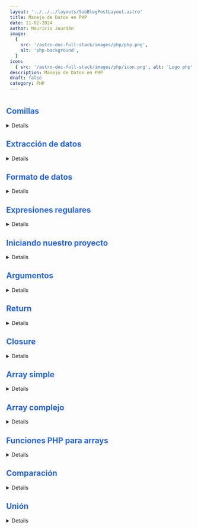 ```yaml
---
layout: '../../../layouts/SubBlogPostLayout.astro'
title: Manejo de Datos en PHP
date: 11-02-2024
author: Mauricio Jourdán
image:
  {
    src: '/astro-doc-full-stack/images/php/php.png',
    alt: 'php-background',
  }
icon:
  { src: '/astro-doc-full-stack/images/php/icon.png', alt: 'Logo php' }
description: Manejo de Datos en PHP
draft: false
category: PHP
---
```

<style>
  h1 { color: #713f12; }
  h2 { color: #2563eb; }
  h3 { color: #a855f7; }
  img {
    width: 100%;
    height: 100%;
    object-fit: cover;
  }
  pre {
    padding: 10px;
  }
    table {
    border-collapse: collapse; /* Elimina el espacio entre las celdas */
    width: 100%; /* Ancho de la tabla */
    margin: 0 auto; /* Centrar la tabla */
    text-align: center;
  }

  th, td {
    border: 1px solid #ddd; /* Borde de las celdas */
    padding: 8px; /* Relleno de las celdas */
    /* text-align: left;  */
  }

  th {
    background-color: #f2f2f2; /* Color de fondo del encabezado */
    font-weight: bold; /* Peso de la fuente del encabezado */
  }

  tr:nth-child(even) {
    background-color: #f9f9f9; /* Color de fondo de las filas pares */
  }  
</style>

## Comillas

<details>

**Comillas simples**

Para manejar datos strings con comillas simples. Si queremos utilizar una comilla simple dentro de nuestro string utilizamos \ (backslash) para escaparla y no nos de error.

```php
<?php

echo 'Un texto de una línea';

echo 'Un texto de 
varías líneas solo en código
no solo refleja en output';

echo 'Podemos escapar una comilla
simple así \' con un backslash \\ continuar con más texto <br>';
```

**Comillas dobles**

Si queremos acceder a una variable utilizamos comillas dobles. También podemos acceder a una variable con comillas simples, pero tiene que estar fuera de la comillas simples.

```php
$name = 'Luigi';
echo "Mi nombre es $name <br>";
echo 'Mi nombre es ' . $name;
```

**Datos complejos (Comillas dobles)**

Para acceder a datos complejos como un objeto o un array con varios niveles necesitamos utilizar {} (llaves) que encierren a la variable con los parámetros que indicamos.

Se puede dar el caso de cuando es un objeto, y este solo tiene un nivel en su parámetro accedemos sin utilizar {} (llaves) y para indicar el key ponemos →, ej: $hora→segundos

```php
$name = 'Luigi';
$courses = [
    'backend' => 'PHP'
];

echo "{$courses['backend'][0]}";

class User
{
    public $name = 'Mario';
}

$user1 = new User;

echo "<br>  $user1->name quiere aprender {$courses['backend'][0]} <br>";
```

**Variables variables**

Y si necesitamos utilizar las variables variables, lo hocemos añadiendo $ antes de las {} (llaves) para que búsque la variable variable.

La variable variable debe tener exactamente el mismo nombre que el dato que tiene la variable principal, deben coincidir tanto en lo que dice como si está en mayúscula o no.

También para hacer más legible el código podemos encerrar esta llamada a una variable dentro de otra {} (llaves). Ej: {${getLove()}}

```php
$teacher = 'waluigi';
$waluigi = 'Profesor de moda púrpura';

echo "$teacher es ${$teacher}";

function getTeacher()
{
    return 'teacher';
}

$teacher = 'Wario';

echo "{${getTeacher()}} enseña PHP";
```
</details>

## Extracción de datos

<details>

```php
<?php
    # Extracción de datos.
    # De esta cadena de texto extraer los caracteres que yo le diga al impimir.
    $data = 'Estudio PHP';
    echo $data[0];
    //echo $data{0};
    // //E


    # Imaginemos que tenemos un post
    $post = 'Lorem ipsum dolor sit amet consectetur adipisicing elit. Ea ullam omnis reprehenderit debitis quos voluptatum odit eos, doloremque aperiam vel illo voluptate? Accusantium, velit aliquam quasi totam architecto libero nobis!';
    $extract = substr($post, 0, 20);
    echo "$extract... [Ver más]";

    # Si tenemos un texto y un formulario que diga ingresa las etiquetas de este post podemos pasar ese texto a un array directamente.
    # pre permite organizar mejor mi información.
    $data = 'javascript, php, laravel';
    $tags = explode(', ', $data); // le digo que cada vez que consiga una coma a un arreglo. Y ESE ARRAY ES EL QUE GUARDAMOS EN LA ABSE DE DATOS.
    echo "<pre>";
    var_dump($tags);
    /* SALIDA:
        array(3) 
        {
            [0]=>
            string(10) "javascript"
            [1]=>
            string(3) "php"
            [2]=>
            string(7) "laravel"
        }
    */

    # Pasar un array a string
    $courses = ['javascript', 'php', 'laravel'];
    echo implode(', ', $courses);
    //javascript, php, laravel

    # Eliminar espacios.
    $course = "   Curso de PHP          ";
    echo trim($course);

    # Eliminar espacios.
    $course = "   Curso de PHP          ";
    $course = trim($course);
    echo "<pre>";
    echo "Quiero aprender $course, y otro texto";

    # Eliminar solo espacios de la izquierda.
    $course = "   Curso de PHP          ";
    $course = ltrim($course);
    echo "<pre>";
    echo "Quiero aprender $course, y otro texto";
    
    # Eliminar solo espacios de la derecha.
    $course = "   Curso de PHP          ";
    $course = rtrim($course);
    echo "<pre>";
    echo "Quiero aprender $course, y otro texto";
?>
```
</details>

## Formato de datos

<details>

DOC: https://www.php.net/manual/es/ref.strings.php

**Funciones**

- **strtolower** -> Con strtolower podemos convertir una cadena de texto a minúscula.
- **strtoupper** -> Con strtoupper podemos convertir una cadena de texto a mayúscula.
- **ucfirst** -> Con ucfirst haces que el primer caracter de una cadena sea mayúscula.
- **lcfirst** -> Con lcfirst haces que el primer caracter de una cadena sea minúscula.
- **str_replace** -> Con str_replace(" ", "-", $text);podemos reemplazar uno o varios caracteres por uno o varios caracteres dentro de un string.
- **str_pad** -> Con str_pad($code, 8, "#", STR_PAD_LEFT); lo que hacemos es que al contenido de esa variable, hasta que lleguemos a 8 caracteres, llenar el espacio que le falte para llegar con un cierto caracter, y tiene un modificador para poner ese relleno comenzando a la izquierda.
- **strip_tags** -> Con strip_tags($text); podemos quitar todos los tags html o de otro lenguaje que tengan <h2> (por ejemplo).

Podemos anpononer mb_ para decir que el texto a convertir es mutibyte, permitiendo que caracteres especiales como la ñ o tildes se puedan convertir de manera correcta con mb_strtoupper($text);

```php
###########
# Alterar #
###########
$text = "<h1>PHP es UN LENGUAJE</h1>";
echo $text;

// Hacer un texto en minuscula
echo "<pre>";
echo strtolower($text);

// Hacer un texto en Mayuscula
echo "<pre>";
echo strtoupper($text);

// Convierte el primer elemento en minuscula
echo "<pre>";
echo lcfirst($text);

// Convierte el primer elemento en Mayuscula
echo "<pre>";
echo ucfirst($text);

echo "<br><br>";

##############
# Reemplazar #
##############

// reemplazamos cada espacio vacio por un guión(-)
$slug = str_replace(' ', '-', $text);
echo $slug;
echo strtolower($slug);

echo "<br><br>";

################
# Modificación #
################

// Si tenemos una factura se imprima de la siguiente forma.
$code = 39;

// Vamos a tener 8 espacio con 8 carácteres
echo "<br>";
echo str_pad($code, 8, '#');
echo "<br>";

// Ambos lados, izquierda y derecha
echo str_pad($code, 8, '#', STR_PAD_BOTH);
echo "<br>";
echo str_pad($code, 8, '#', STR_PAD_LEFT);
echo "<br>";
echo str_pad($code, 8, '#', STR_PAD_RIGHT);

echo "<br><br>";

// En nuestra base de datos no se deben de guardar etiquetas.
// Con strip_tags eliminamos cualquier etiqueta html que contega el dato
echo strip_tags($text);

echo "<br><br>";

# ELEMENTOS MONOBYTES Y MULTIBYTES.

$text_uno = "PHP es UN LENGUAJE, año 2020, programación";
$text_dos = "PHP es UN LENGUAJE, año 2020, programación";
echo strtoupper($text_uno); //monobye // PHP ES UN LENGUAJE, AñO 2020, PROGRAMACIóN
echo "<br>";

// Al colocar mb_nombrefuncion con esto formateamos correctamente.
echo mb_strtoupper($text_dos); //multibyte // PHP ES UN LENGUAJE, AÑO 2020, PROGRAMACIÓN
```

- preg-match

La función preg-match busca un carácter o cadena de caracteres en otra cadena. Por ejemplo, para validar que en un campo donde el usuario debía escribir una dirección de email, haya una arroba.

ARGUMENTOS OBLIGATORIOS: carácter o cadena que deseamos buscar (@), objeto donde se quiere buscar ese carácter ($email).

```php
<?php
/* Suponemos que venimos de un formulario donde el usuario ya completó su dirección en la variable $email
*/
if (preg_match ("/@/", $email)){
print ("Email correcto");
} else {
print ("A su email le falta la arroba!");
}
?>
```

Si en cambio, queremos buscar en vez de un símbolo una letra o cadena de texto, podemos agregar un parámetro extra para que realice la misma tarea, pero ignorando la diferencia entre mayúsculas y minúsculas (por ejemplo, para que considere que "a" y "A" son iguales): i

```php
<?php
/* Suponemos que el usuario escribió un Comentario en la página anterior, y se almacenó en la variable $comentario */
$insulto = "tonto";
if (preg_match ("/$insulto/i", $comentario)){
print ("No se permite esa palabra. Escriba su comentario con mayor cortesía");
} else {
print ("Gracias por su comentario");
}
?>
```
**Convertir saltos de linea a breaks html**

- nl2br

La función nl2br convierte los “Enters”( \n) que un usuario realiza en un campo multilínea (textarea), por ejemplo en tags <br> de HTML con el objetivo de respetar los “puntos aparte” tal cual los ingreso el usuario.

ARGUMENTOS OBLIGATORIOS: cadena a convertir ($comentario).

```php
<?php
$formateado = nl2br($comentario);
print ($formateado);
?>
```

**Contar la cantidad de letras de un string**

- strlen

La función strlen cuenta la cantidad de caracteres que contiene una cadena.

ARGUMENTOS OBLIGATORIOS: cadena a contar ($texto).

```php
<?php
$cuantas_letras = strlen($texto);
?>
```

**Otras funciones**

- htmlspecialchars

convierte los tags html de una cadena en sus entidades.

ARGUMENTO OBLIGATORIO: Cadena a la cual se le quieren convertir los tags html en entidades ($texto)

```php
htmlspecialchars ($texto);
```

- parse_str

baja automáticamente las variables enviadas a través del método GET a variables locales.

ARGUMENTOS OBLIGATORIOS: Cadena a la cual se le quieren bajar automáticamente las variables GET ($url).

SERVER[‘QUERY_STRING’] extrae todo lo que venga después del signo “?” en el comando GET.

```php
$url = SERVER[‘QUERY_STRING’];
parce_str($url);
```

- number_format

Formatear un número con los millares agrupados.

ARGUMENTOS OBLIGATORIOS: Numero a formatear ($dato1):

Si se agrega este solo parámetro el numero será formateado sin decimales, pero con una coma (",") entre cada grupo de millares.

```php
$conpuntos = number_format($dato1);
```

ARGUMENTOS OPCIONALES:

Cantidad de decimales : $dato sera formateado con tantos decimales como se hayan definido en decimals colocando un punto (".") delante, y una coma (",") entre cada grupo de millares.

```php
$conpuntos = number_format($dato1, 0, '', '.');
```

Separador de decimales y separador de millares: $datos sera formateado con tantos decimales como hayamos definido en decimals, dec_point sustituirá al punto (".") como seperador de los decimales y el separador por defecto de los millares, la coma (","), será sustituida por thousands_sep.

```php
$conpuntos = number_format($dato1, 0, '', '.');
```

**Encontrar la posición de algo**

- strpos

La función strpos nos indica la posición de un determinado carácter o cadena dentro de otra cadena.

ARGUMENTOS OBLIGATORIOS: la cadena donde buscar, y el carácter o caracteres de los que se quiere saber la posición.

ARGUMENTOS OPCIONALES: a partir de cuál carácter de la cadena empezar la búsqueda; de todos modos, el resultado lo dará contando desde la primera posición (cero) de la cadena.

```php
<?php
$cadena = "América Latina unida";
$abuscar = "unida";
$posicion = strpos($cadena,$abuscar);
print($posicion);
// Imprimirá 15 -comienza desde cero-.
?>
```

USO PRÁCTICO: Buscador de caracteres especiales

```php
<?php
$texto = ”Hoy es un día soleado”;
$existe = strpos(”ì”);

if ($existe===false) {

echo “No existe”;

}
else {

echo “Existe”;
}
?>
```

- strrpos

Nos indica la última posición de un determinado carácter o cadena dentro de otra cadena.

- stripos

Nos indica la posición de un determinado carácter o cadena dentro de otra cadena pero con la propiedad insensecase (sin importar mayúsculas o minúsculas).

- strstr

Devuelve como resultado toda la cadena de texto hasta su final a partir del carácter especificado.

ARGUMENTOS OBLIGATORIOS: cadena original ($email), carácter a partir del cual se quiere inicializar la cadena (@).

```php
<?php
$email = "hernan@saberweb.com.ar";
$caracter = "@";
$dominio = strstr($email,$caracter);
print($dominio);
// Imprimirá "@saberweb.com.ar"
?>
```

- strtr

realiza reemplazos en una cadena a partir del especificado en una tabla de reemplazos.

ARGUMENTOS OBLIGATORIOS: Cadena a la cual se le quieren realizar reemplazos ($texto), tabla con los datos de los reemplazos ($tablareemplazo).

```php
$tablareemplazo = array(“<b>”=>”<strong>”,”</b>”=>”</strong>”);
strtr($texto,$tablareemplazo);
```

- ucwords

Convierte en mayúscula la primera letra de cada palabra de una cadena.

ARGUMENTO OBLIGATORIO: Cadena a la cual se le quiere modificar la primera letra de cada palabra ($texto).

```php
$text = "php es un lenguaje";
echo ucwords($text);
// Php Es Un Lenguaje
```
</details>

## Expresiones regulares

<details>


- / → Es un contenedor. Este inicia y finaliza.
- ^ → Dentro del contenedor tenemos esta expresión que nos indica un inicio.
- $ → Cuando finalicemos utilizamos esta exprseión.
- \- → Nos sirve para especificar rangos.
- [] → Este es para especificar un patrón.
- {} → Este nos sirve para establecer condición.

```php
# EXPRESIONES REGULARES

/*

/:  CONTENEDOR
^: INICIO
$: FINAL
-: RANGO
[]: PATRÓN 
{}: CONDICIÓN

*/

$password = '12345';
$password1 = '123456a';
$password2 = '123456';

// Iniciamos con un contenedo // luego iniciamos con  ^ y que solo permita un patrón del 0 al 9 [0-9] 
// la condicion en llaves y que tenga como minimo 6 elementos y máximo 9 caracteres {6,9}
echo preg_match('/^[0-9]{6,9}$/', $password);
// Resultado 0

var_dump(preg_match('/^[0-9]{6,9}$/', $password1));
// Resultado int(0)

var_dump((bool)preg_match('/^[0-9]{6,9}$/', $password2));
// Resultado bool(true)
```

```php
<?php

$password='123456';
/**
 * Esta expresion regular exige caracteres
 * desde el 0 al 9  y que tenga una
 * longuitud de 6  a 9 caracteres
 */
$expreg='/^[0-9]{6,9}$/';

if (preg_match($expreg,$password)) {
    echo 'La contraseña tiene un formato correcto';
} else{
    echo 'La contraseña no tiene un formato correcto';
}
```

Las expresiones regulares (regex) en PHP son una herramienta muy útil para trabajar con cadenas de texto. Una expresión regular es un patrón que describe un conjunto de cadenas. En PHP, se pueden usar expresiones regulares para buscar, reemplazar, extraer y validar información en una cadena de texto.

Aquí hay algunos ejemplos de código que muestran cómo usar expresiones regulares en PHP:

**preg_match**: busca una ocurrencia de un patrón en una cadena y devuelve true si se encuentra o false si no se encuentra. Tiene dos argumentos: el patrón y la cadena en la que se busca.

```php
$email = 'juan@example.com';
$pattern = '/^[a-zA-Z0-9._%+-]+@[a-zA-Z0-9.-]+\.[a-zA-Z]{2,}$/';
if (preg_match($pattern, $email)) {
    echo 'La dirección de correo es válida.';
} else {
    echo 'La dirección de correo no es válida.';
}
```

**preg_replace**: reemplaza todas las ocurrencias de un patrón en una cadena con un valor especificado. Tiene tres argumentos: el patrón, el valor con el que se quiere reemplazar y la cadena en la que se busca.

```php
$text = 'Hola, mi nombre es Juan.';
$pattern = '/Juan/';
$replacement = 'Pedro';
$newText = preg_replace($pattern, $replacement, $text);
echo $newText; // Imprime: Hola, mi nombre es Pedro.
```

**preg_split**: divide una cadena en un array de subcadenas en función de un patrón. Tiene dos argumentos: el patrón y la cadena que se quiere dividir.

```php
$text = 'Hola, mi nombre es Juan y tengo 30 años';
$pattern = '/, | y /';
$words = preg_split($pattern, $text);
print_r($words);
/*
Imprime:
Array
(
    [0] => Hola
    [1] => mi nombre es Juan
    [2] => tengo 30 años
)
*/
```
</details>

## Iniciando nuestro proyecto

<details>

Vamops a iniciar un proyecto con PHP, Composer y PHPUnit

```sh
# Instalamos PHPUNIT
composer require --dev phpunit/phpunit
```

Se crearán la carpeta vendor y los archivos composer.json y composer.lock

```json
// composer.json

// Completamos el archivo con name, description y autoload
{
    "name": "sebasvillegas/validate",
    "description": "Proyecto de validación",
    "autoload": {
        "psr-4": {
            "App\\":"src/"    // Trabajaremos con el namespace App
        }
    },
    "require-dev": {
        "phpunit/phpunit": "^9.5"
    }
}
```

Ejecutamos la nueva configuración

```sh
composer dump
```

Creamos el archivo phpunit.xml en la carpeta raíz

```sh
touch phpunit.xml
```

```xml
<!-- phpunit.xml -->
<?xml version="1.0" encoding="UTF-8"?>
<phpunit bootstrap="vendor/autoload.php" colors="true">
    <testsuite name="Test Directory">
         <directory>tests</directory>
    </testsuite>
</phpunit>
```

Creamos la carpeta tests

```sh
mkdir tests
```

Creamos la clase sobre la que realizaremos el test con la siguiente estructura de nombre NombreClaseTest.php

```sh
touch tests/ValidateTest.php
# Abrir con Visual Studio Code
code tests/ValidateTest.php 
```

```php
// ValidateTest.php
<?php

use PHPUnit\Framework\TestCase;
use App\Validate;

class ValidateTest extends TestCase
{
    public function test_email()
    {
        $email = Validate::email('optimusoft@outlook.com');
        $this->assertTrue($email);
    }
}
```

Creamos la carpeta src

```sh
mkdir src
```

Luego creamos el archivo con la clase que vamos a usar, siguiendo la teoría de nombres, en este caso no le agregamos test al final: NombreClase.php.

```sh
touch src/Validate.php

# Abre el archivo con vsCode
code src/Validate.php
```

Escribimos la clase con sus funciones como se muestra a continuación, retornando un boolean como validación o resultado del test. La función creada debe ser static function 

```php
<?php
// src/Validate.php
namespace App;

class Validate
{
     public static function email($value)
     {
        return (bool) filter_var($value, FILTER_VALIDATE_EMAIL);
     }
}
```

La función filter_var nos ayuda a filtrar una variable con muchas opciones distintas. PHP ha incluido varios filtros para ayudarnos a validar y sanear datos según estándares.

Por tanto ese return (bool) filter_var($value, FILTER_VALIDATE_EMAIL) revisará si el valor de $value cumple con la sintaxis de email RFC 822. Honestamente es mucho más práctico que usar preg_match y crear o buscar una expresión regular que valide emails (te aseguro que encontraras muchas expresiones regulares para esto, por lo que ¿cuál es la estándar?).

Dicho de otro modo, los filtros ya están construidos con las expresiones, patrones y condiciones necesarias para validar urls, números, booleanos, ip, direcciones mac, o también eliminar caracteres especiales, etiquetas... y sólo cambiando el nombre del filtro, ahorrando un montón de tiempo para que no tengas tú que construir estas validaciones

Doc filter -> https://www.php.net/manual/es/filter.filters.php

Finalmente ejecutamos la prueba en la consola con el siguiente comando

```sh
vendor/phpunit/phpunit/phpunit
```

**Ejecutando las pruebas**

El comando anterior ejecutará la prueba y nos lanzará el mensaje de validación o error correspondeinte. Se sugiere por buenas practicas ejecutar la validación antes de crear la calse, y durante la creación de la calse, así nos aseguramos de reconocer el valor negativo o de error. Nos debe aparecer algo similar a lo que se muestra acá:

```sh
Error: Call to undefined method App\Validate::email()

C:\xampp\htdocs\prueba\tests\ValidateTest.php:10

ERRORS!
Tests: 1, Assertions: 0, Errors: 1.
```

Este sería el resultado al ejecutar el comando cuando la función se sncuentré creada correctamente

```sh
.                       1 / 1 (100%)

Time: 00:00.060, Memory: 6.00 MB

OK (1 test, 1 assertion)
```

El archivo phpunit.xml es la configuración principal de PHPUnit para este proyecto. Específicamente, indica que se utilizará vendor/autoload.php como el archivo de inicio para cargar dependencias, y que se ejecutarán todos los tests dentro del directorio tests.

El archivo validateTest.php es una clase de prueba que extiende la clase TestCase de PHPUnit. La clase contiene un solo método de prueba, test_email, que prueba la función email de la clase Validate. La función email recibe una dirección de correo electrónico como entrada y devuelve true o false en función de si la dirección es válida o no. La función assertTrue comprueba si el resultado de la función es true.

El archivo validate.php es la clase Validate que contiene la función email que se está probando en la clase de prueba. La función email utiliza filter_var para validar la dirección de correo electrónico y devuelve true si la dirección es válida, y false en caso contrario. La función está marcada como static para que pueda ser invocada directamente desde la clase sin tener que crear una instancia.

</details>

## Argumentos

<details>

Los <mark>argumentos<mark> son los valores que van dentro de los paréntesis a la hora de llamar una función.

**Valores**

Es la forma más común de pasar argumentos a una función. Simplemente se le pasa el valor deseado y esta ejecuta el código que contiene.

**Referencias**

Si realizamos un cambio al parámetro dentro de la función, este solo mantendrá el nuevo valor dentro de dicha función. Si se consulta el valor fuera, será el que tenía antes de llamar a la función.

Para hacer que el valor de fuera de la función también cambie se utiliza el parámetro por referencia, esto hace que a la función se le pase la referencia del valor que está afuera y al modificarlo se mantengan esos cambios fuera de la función.

**Predeterminado**

Para darle un valor predeterminado a un argumento se hace como cualquier asignación a una variable, si al llamar la función no se le da un valor tomará el predeterminado.

```php
<?php

///////////////
// Por valor //
///////////////
function greet($name)
{
    return "Hola, $name!";
}

echo greet("Juan") . "<br/>";

////////////////////
// Por referencia //
////////////////////
$course = 'PHP';
// Indicamos que es la refencia da la variable a través 
// del símbolo &. De esta manera podemos modificar la 
// variable externa a la función.
function path(&$course)
{
    $course = "Laravel";
    echo "<br/> Laravel: $course";  // Laravel
}

path($course);
echo "<br/> Curso: $course"; // Laravel

////////////////////
// Predeterminado //
////////////////////
function greet2($name = "Juan")
{
    return "Hola, $name";
}

echo greet2(). "<br/>";
echo greet2("Campuzano");
```

Cuando usamos una función y pasamos argumentos, se realiza una **COPIA** el valor de esa variable al argumento que nosotros hayamos definido en la función.

Cuando hacemos uso del paso por referencia, lo que hacemos en **ENVIAR** la variable como tal, es decir, aquí ya no se hace una copia de esa variable sino que se envía directamente, lo que nos permite modificar su valor libremente desde dentro de la función.

</details>

## Return

<details>

La palabra reservada return siempre va ha estar dentro de una función, nos ayuda retornar.

Es una mala práctica no retornar nada de una función y hacer que esta se imprima cuando la llamemos.

```PHP
<?php
function saludo()
{
    return "Hola...";
}

echo saludo();
```

Si necesitamos retornar más de un elemento tendremos que utilizar la estructura de un Array.

```PHP
<?php
function saludo()
{
    return ['PDF','vista'];
}

var_dump(saludo());
```

No debemos confundir la función de exit() con la de return. Es verdad que exit() nos retorna un resultado, pero esta también detiene el sistema al ejecutarse.

</details>

## Closure
  
<details>

Las **funciones anónimas** son funciones que no poseen nombre. Se asignan a veriables que requieren lógica. La ejecución de la función se realiza a través de la variable.

```php
const greet = function ($name) {
  return "Hola, $name";
};

echo $greet('Mauri');
```

La palabra palabra clave **CLOSURE** dentro de los partámetro de una función indica que enviremos como argumento una función anónima.

```php
// Declaración de la función greet que recibe dos argumentos: un closure (función anónima) y un nombre
function greet(Closure $lang, $name) {
  // La función greet retorna el resultado de la ejecución del closure
  return $lang($name);
}

// Declaración de la variable $es, que es un closure
$es = function ($name) {
  // El closure $es retorna un saludo en español
  return "hola, $name";
};

// Declaración de la variable $en, que es un closure
$en = function ($name) {
  // El closure $en retorna un saludo en inglés
  return "Hello, $name";
};

// Llamada a la función greet con el closure $es y el nombre "Lynda"
echo greet($es, "Lynda"); // Hola, Lynda

// Llamada a la función greet con el closure $en y el nombre "Lynda"
echo greet($en, "Lynda"); // Hello, Lynda
```

Los **Closures** también se llaman **callbacks** porque son las funciones que son llamadas de regreso al terminar de ejecutar el código de otra función que te la pidió

</details>

## Array simple

<details>

Los datos de los Arrays son datos complejos por que nos permiten guardar varios datos dentro de una sola variable. Declaramos un array de la siguiente forma:

```php 
<?php

$courses = ['JS', 'Sass', 'PHP', 'Ruby'];
```

Recuerda que un array simple es aquel al cual no le hemos definido ninguna llave. Estamos hablando de los valores directamente.

El array simple es un array de toda la vida, el mismo que se usa en cualquier lenguaje. En PHP es válido definirlo usando corchetes "[]" pero también se puede usar una función llamada "array()" para crear arreglos, y existen muchas funciones predefinidas del lenguaje para mnipular arrays.

```php
<?php

$courses = ['JS', 'Sass', 'PHP', 'Ruby'];

echo "<prev>";
var_dump($courses);

echo "<prev>";
echo "Me gusta {$courses[3]} y {$courses[2]}.";

$courses2 = [
    'JS', 
    'Sass',
    8 =>'PHP',
    'Ruby'
];

echo "<prev>";
var_dump($courses2);
```

Recorriendo un array

```php
$courses = ['JS', 'Sass', 'PHP', 'Ruby'];

// FOREACH
echo '<ul>';
foreach ($cursos as $key => $curso) {
    echo "<li>$curso</li>";
}

// FOR
echo '<ul>';
for ($i=0; $i < count($cursos); $i++) { 
    echo "<li>$cursos[$i]</li>";
}
echo '</ul>';
```

Para visualizar mejor la estructura de datos, como ya se había mencionado antes se puede utilizar esta forma; se imprime la etiqueta "&lt;pre&gt;" de HTML.

</details>

## Array complejo

<details>

Los "arrays complejos" son llamados de igual forma "arrays asociativos", donde prácticamente al valor le poner un nombre, eso es todo, y lo interesante de esto es que actúa de la misma forma que una lista, así como actúa de la misma forma de un objeto JSON, tiene en lista el atributo clave/valor, esta es la forma más cómoda de trabajar con objetos JSON desde PHP, y claro que existen funciones para transformar un array asociativo en objetos JSON y viceversa.

Los datos de los Arrays son datos complejos por que nos permiten guardar varios datos dentro de una sola variable. Declaramos un array de la siguiente forma:

```php
<?php

$courses = [
    'frontend' => 'JS', 
    'framework' => 'laravel',
    'backend' => 'php'
];

foreach ($courses as $key => $var) {
    echo "<h4> $key: $var <br><h4>";
}

function upper($course, $key)
{
    echo ucfirst($course) . "=> $key <br>";
}

array_walk($courses, 'upper');
```

- array_walk('key', $array); → Nos ayuda a aplicar una función que le pasemos a cada miembro del array, es muy parecido a .map() o .each() en JS o Ruby.
- array_key_exists('key', $array); → Para saber si existe una key.
- in_array('valor', $array); → Nos ayuda a buscar si existe un valor en el Array.
- array_keys($array); → Nos imprime todos los keys en pantalla.
- array_values($array); → Nos imprime todos los valores en pantalla.

</details>

## Funciones PHP para arrays

<details>

DOC: https://www.php.net/manual/es/ref.array.php

Estas son algunas de las funciones de PHP utilizadas para los arrays:

- sort: Ordena un array.
- rsort: Ordena un array en orden inverso.
- ksort: Ordena un array por clave.
- krsort: Ordena un array por clave en orden inverso.
- array_slice: Extrae una parte de un array.
- array_chunk: Divide un array en fragmentos.
- array_shift: Quita un elemento del principio del array.
- array_pop: Extrae el último elemento del final del array.
- array_unshift: Añadir al inicio de un array uno a más elementos.
- array_push: Inserta uno o más elementos al final de un array.
- array_flip: Intercambia todas las claves de un array con sus valores asociados.

```php
<?php

$courses = ['php', 'javascript', 'laravel'];

$course = [
	10 => 'php', 
	100 => 'javascript', 
	1000 => 'laravel'
];

// ordenar 
//////////
sort($courses);

// Ordenar de forma Reversa
///////////////////////////
rsort($courses);


// Ordenar por Key
//////////////////
ksort($course);

// Ordenar de forma reversa
/////////////////////////////
krsort($course); 

echo("<pre>");
var_dump($courses);
echo "<br>";
var_dump($course);

echo "<br>";

// array_slide array rebanada
//////////////////////////////

// eliminamos el Key 1
array_slice($courses, 1);
var_dump(array_slice($course, 1));

//Resultado
/*
array(2) {
	[0]=>
	string(10) "javascript"
	[1]=>
	string(7) "laravel"
  }
*/

echo "<br>";

// array_chunk array pedazo
///////////////////////////
$courses_chunk = ['php', 'javascript', 'laravel'];
// creamos un 2 arrays y uno de ellos contiene dos elementos de los 3 que cotiene el array principal
array_chunk($courses_chunk, 2);
var_dump(array_chunk($courses_chunk, 2));

echo "<br>";

// array_shift() 
////////////////
$courses_shift = ['php', 'javascript', 'laravel'];
// Quita un elemento del principio del array
array_shift($courses_shift);
var_dump(array_shift($courses_shift));

echo "<br>";
// array_pop()
//////////////
$courses_pop = ['php', 'javascript', 'laravel'];
// Extrae el último elemento del final del array
array_pop($courses_pop);
var_dump($courses_pop);

echo "<br>";

// array_unshift()
//////////////////
$courses_unshift = ['php', 'javascript', 'laravel'];
// Añadir al inicio de un array uno a más elementos
array_unshift($courses_unshift, 'laravel2', 'javascript2');
var_dump($courses_unshift);

echo "<br>";
// array_push()
///////////////
$courses_push = ['php', 'javascript', 'laravel'];
// Inserta uno o más elementos al final de un array
array_push($courses_push, 'laravel1', 'javascript1');
var_dump($courses_push);

echo "<br>";

// array_flip()
///////////////
$courses_flip = [
	'backend' => 'php', 
	'forntend' => 'javascript'
];
// Intercambia todas las claves de un array con sus valores asociados
$intercambio = array_flip($courses_flip);
var_dump($intercambio);
```

<mark>TIP: Para imprimir una array completo podemos usar la función print_r ($array)</mark>

</details>

## Comparación

<details>

```php
<?php

$courses = ['php', 'javascript'];
$wishes = ['php', 'javascript', 'laravel', 'vuejs'];

// array_diff()
///////////////

// Calcula la diferencia entre arrays
echo "<pre>";
var_dump(array_diff($wishes, $courses));
// array(2) {
//  [1] => string(7) 'laravel'
//  [3] => string(5) 'vuejs'
// } 

echo "<br>";

$arrayA = [1, 2, 3, 4, 5];
$arrayB = [3, 4, 5, 6, 7];

// Evalua depende al orden que coloquemos
var_dump(array_diff($arrayA, $arrayB));
// array(2) {
//  [0] => int(1)
//  [1] => int(2)
// } 
var_dump(array_diff($arrayB, $arrayA));
// array(2) {
//  [3] => int(6)
//  [4] => int(7)
// } 

// array_diff_assoc()
/////////////////////

// Calcula la diferencia entre arrays con un chequeo adicional de índices

```
</details>

## Unión

<details>

</details>